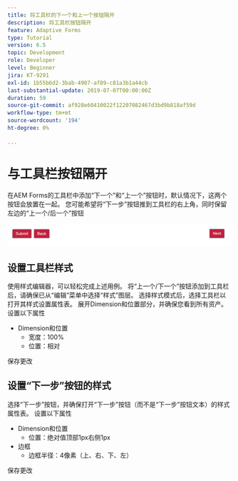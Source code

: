 ```yaml
---
title: 将工具栏的下一个和上一个按钮隔开
description: 将工具栏按钮隔开
feature: Adaptive Forms
type: Tutorial
version: 6.5
topic: Development
role: Developer
level: Beginner
jira: KT-9291
exl-id: 1b55b6d2-3bab-4907-af89-c81a3b1a44cb
last-substantial-update: 2019-07-07T00:00:00Z
duration: 59
source-git-commit: af928e60410022f12207082467d3bd9b818af59d
workflow-type: tm+mt
source-wordcount: '194'
ht-degree: 0%

---
```


# 与工具栏按钮隔开

在AEM Forms的工具栏中添加“下一个”和“上一个”按钮时，默认情况下，这两个按钮会放置在一起。 您可能希望将“下一步”按钮推到工具栏的右上角，同时保留左边的“上一个/后一个”按钮

![工具栏间距](assets/toolbar-spacing.png)


## 设置工具栏样式

使用样式编辑器，可以轻松完成上述用例。 将“上一个/下一个”按钮添加到工具栏后，请确保已从“编辑”菜单中选择“样式”图层。 选择样式模式后，选择工具栏以打开其样式设置属性表。 展开Dimension和位置部分，并确保您看到所有资产。 设置以下属性
* Dimension和位置
   * 宽度：100%
   * 位置：相对

保存更改

## 设置“下一步”按钮的样式

选择“下一步”按钮，并确保打开“下一步”按钮（而不是“下一步”按钮文本）的样式属性表。 设置以下属性
* Dimension和位置
   * 位置：绝对值顶部1px右侧1px
* 边框
   * 边框半径：4像素（上、右、下、左）

保存更改
